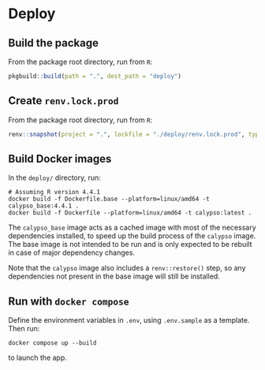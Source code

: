 # Deploy

## Build the package

From the package root directory, run from `R`:

```r
pkgbuild::build(path = ".", dest_path = "deploy")
```

## Create `renv.lock.prod`

From the package root directory, run from `R`:

```r
renv::snapshot(project = ".", lockfile = "./deploy/renv.lock.prod", type = "explicit")
```

## Build Docker images

In the `deploy/` directory, run:

```shell
# Assuming R version 4.4.1
docker build -f Dockerfile.base --platform=linux/amd64 -t calypso_base:4.4.1 .
docker build -f Dockerfile --platform=linux/amd64 -t calypso:latest .
```

The `calypso_base` image acts as a cached image with most of the necessary dependencies installed,
to speed up the build process of the `calypso` image. The base image is not intended to be run and
is only expected to be rebuilt in case of major dependency changes.

Note that the `calypso` image also includes a `renv::restore()` step, so any dependencies not present
in the base image will still be installed.

## Run with `docker compose`

Define the environment variables in `.env`, using `.env.sample` as a template.
Then run:

```shell
docker compose up --build
```

to launch the app.
